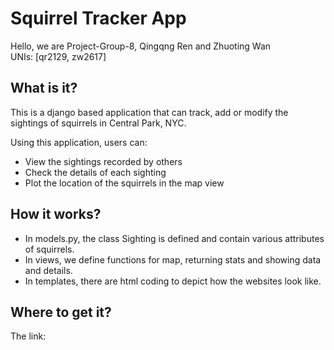 # Squirrel Tracker App

Hello, we are Project-Group-8, Qingqng Ren and Zhuoting Wan <br>
UNIs: [qr2129, zw2617] <br>

## What is it?
This is a django based application that can track, add or modify the sightings of squirrels in Central Park, NYC. <br>

Using this application, users can:
- View the sightings recorded by others
- Check the details of each sighting
- Plot the location of the squirrels in the map view

## How it works?
- In models.py, the class Sighting is defined and contain various attributes of squirrels. <br> 
- In views, we define functions for map, returning stats and showing data and details. <br> 
- In templates, there are html coding to depict how the websites look like.

## Where to get it?
The link: 
